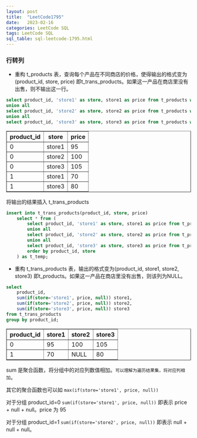 ```yaml
---
layout: post
title:  "LeetCode1795"
date:   2023-02-16
categories: LeetCode SQL
tags: LeetCode SQL 
sql_table: sql-leetcode-1795.html
---
```

### 行转列

* 重构 t_products 表，查询每个产品在不同商店的价格，使得输出的格式变为(product_id, store, price) 即t_trans_products。如果这一产品在商店里没有出售，则不输出这一行。

```sql
select product_id, 'store1' as store, store1 as price from t_products where store1 is not null
union all
select product_id, 'store2' as store, store2 as price from t_products where store2 is not null
union all
select product_id, 'store3' as store, store3 as price from t_products where store3 is not null;
```
<table border="1" style="border-collapse:collapse">
  <tr><th>product_id</th><th>store</th><th>price</th></tr>
  <tr><td>0</td><td>store1</td><td>95</td></tr>
  <tr><td>0</td><td>store2</td><td>100</td></tr>
  <tr><td>0</td><td>store3</td><td>105</td></tr>
  <tr><td>1</td><td>store1</td><td>70</td></tr>
  <tr><td>1</td><td>store3</td><td>80</td></tr>
</table>

将输出的结果插入 t_trans_products
```sql
insert into t_trans_products(product_id, store, price)
    select * from (
        select product_id, 'store1' as store, store1 as price from t_products where store1 is not null
        union all
        select product_id, 'store2' as store, store2 as price from t_products where store2 is not null
        union all
        select product_id, 'store3' as store, store3 as price from t_products where store3 is not null
        order by product_id, store
    ) as t_temp;
```

* 重构 t_trans_products 表，输出的格式变为(product_id, store1, store2, store3) 即t_products。如果这一产品在商店里没有出售，则该列为NULL。
  
```sql
select
    product_id,
    sum(if(store='store1', price, null)) store1,
    sum(if(store='store2', price, null)) store2,
    sum(if(store='store3', price, null)) store3
from t_trans_products
group by product_id;
```
<table border="1" style="border-collapse:collapse">
  <tr><th>product_id</th><th>store1</th><th>store2</th><th>store3</th></tr>
  <tr><td>0</td><td>95</td><td>100</td><td>105</td></tr>
  <tr><td>1</td><td>70</td><td>NULL</td><td>80</td></tr>
</table>

sum 是聚合函数，将分组中的对应列数值相加。`可以理解为遍历结果集，将对应列相加`。

其它的聚合函数也可以如 `max(if(store='store1', price, null))`

对于分组 product_id=0 `sum(if(store='store1', price, null))` 即表示 price + null + null。price 为 95

对于分组 product_id=1 `sum(if(store='store2', price, null))` 即表示 null + null + null。





